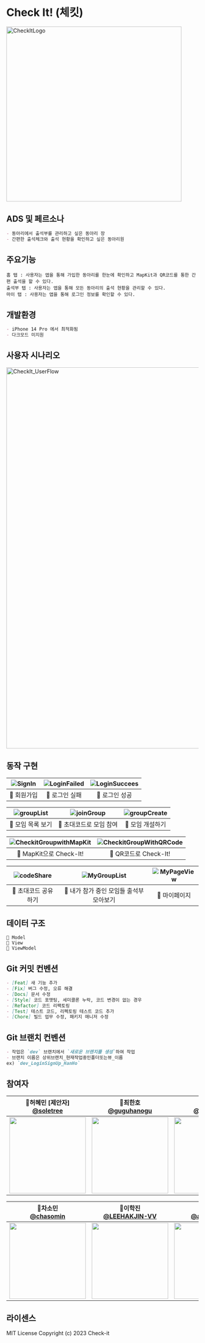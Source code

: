 # Check It! (체킷)
<img width="459" alt="CheckItLogo" src="https://user-images.githubusercontent.com/114602459/210968115-d4692300-2897-43ac-bb95-94cbdf4f8bf9.png">

## ADS 및 페르소나
```markdown
- 동아리에서 출석부를 관리하고 싶은 동아리 장
- 간편한 출석체크와 출석 현황을 확인하고 싶은 동아리원
```

## 주요기능
```
홈 탭 : 사용자는 앱을 통해 가입한 동아리를 한눈에 확인하고 MapKit과 QR코드를 통한 간편 출석을 할 수 있다.
출석부 탭 : 사용자는 앱을 통해 모든 동아리의 출석 현황을 관리할 수 있다.
마이 탭 : 사용자는 앱을 통해 로그인 정보를 확인할 수 있다.
```

## 개발환경
```markdown
- iPhone 14 Pro 에서 최적화됨
- 다크모드 미지원
```

## 사용자 시나리오
<img width="1000" alt="CheckIt_UserFlow" src="https://user-images.githubusercontent.com/114602459/210921459-bc5cc830-c851-4df5-9a86-09f6fec1d294.png">

## 동작 구현 
| ![SignIn](https://user-images.githubusercontent.com/64696968/210963699-99771c86-9ee4-4488-a286-b346a37449a7.gif) | ![LoginFailed](https://user-images.githubusercontent.com/64696968/210965160-7b8980d2-f93a-4a63-ba1b-5d0efbef70e7.gif) | ![LoginSuccees](https://user-images.githubusercontent.com/64696968/210964992-191aad0f-a3a4-4d4e-9401-e654b62573de.gif) |
| :----------------------------------------------------------: | :---------------------------------------------: | :-------------------------------------------------: |
| 📎 회원가입 | 📎 로그인 실패 | 📎 로그인 성공 |

| ![groupList](https://user-images.githubusercontent.com/64696968/210965961-5ae144ac-fadf-4558-a923-3a60c5a5b528.gif) | ![joinGroup](https://user-images.githubusercontent.com/64696968/210966029-bd7de097-c0ed-445e-a685-3c08c2079d94.gif) | ![groupCreate](https://user-images.githubusercontent.com/64696968/210966097-e29c65bf-0745-4767-b360-8402ae72e2d3.gif) |
| :----------------------------------------------------------: | :---------------------------------------------: | :-------------------------------------------------: |
| 📎 모임 목록 보기 | 📎 초대코드로 모임 참여 | 📎 모임 개설하기 |

| ![CheckitGroupwithMapKit](https://user-images.githubusercontent.com/64696968/210966495-59ca88ca-288a-4c30-bdb1-5aceb6d1cab1.gif) | ![CheckitGroupWithQRCode](https://user-images.githubusercontent.com/64696968/210966418-fe3a2d44-b269-4ee4-852f-c151bf7e9988.gif) |
| :----------------------------------------------------------: | :---------------------------------------------: |
| 📎 MapKit으로 Check-It! | 📎 QR코드로 Check-It! |

| ![codeShare](https://user-images.githubusercontent.com/64696968/210967156-6bdbf2d6-94cc-4950-ade3-ab8bd974a00b.gif) | ![MyGroupList](https://user-images.githubusercontent.com/64696968/210967217-2c0cfb15-d09f-4f27-a4b4-3e8013921190.gif) | ![MyPageView](https://user-images.githubusercontent.com/64696968/210967275-1e926319-6d31-4689-bbb1-ba9d83e69b83.gif) |
| :----------------------------------------------------------: | :---------------------------------------------: | :-------------------------------------------------: |
| 📎 초대코드 공유하기 | 📎 내가 참가 중인 모임들 출석부 모아보기 | 📎 마이페이지 |


## 데이터 구조 
```
📂 Model
📂 View
📂 ViewModel
```

## Git 커밋 컨벤션

```markdown
- [Feat] 새 기능 추가
- [Fix] 버그 수정, 오류 해결
- [Docs] 문서 수정
- [Style] 코드 포맷팅, 세미콜론 누락, 코드 변경이 없는 경우
- [Refactor] 코드 리팩토링
- [Test] 테스트 코드, 리펙토링 테스트 코드 추가
- [Chore] 빌드 업무 수정, 패키지 매니저 수정
```

## Git 브랜치 컨벤션

```markdown
- 작업은 `dev` 브랜치에서 `새로운 브랜치를 생성`하여 작업
- 브랜치 이름은 상위브랜치_현재작업중인폴더또는뷰_이름 
ex) `dev_LoginSignUp_HanHo`
```

## 참여자
| 📎허혜민 [제안자]<br/>[@soletree](https://github.com/soletree)<br/> | 📎최한호<br/> [@guguhanogu](https://github.com/guguhanogu)<br/> | 📎황예리<br/>[@hwangyeri](https://github.com/hwangyeri)<br/> | 📎류창휘<br/> [@ryuchanghwi](https://github.com/ryuchanghwi)<br/> |
| :----------------------------------------------------------: | :---------------------------------------------: | :-------------------------------------------------: |:----------------------------------------------------------: |
|<img src="https://avatars.githubusercontent.com/u/97100404?v=4" width=200> | <img src="https://avatars.githubusercontent.com/u/64696968?v=4" width=200>  | <img src="https://avatars.githubusercontent.com/u/114602459?v=4" width=200> | <img src="https://avatars.githubusercontent.com/u/78063938?v=4" width=200> |

| 📎차소민<br/> [@chasomin](https://github.com/chasomin)<br/> |  📎이학진<br/> [@LEEHAKJIN-VV](https://github.com/LEEHAKJIN-VV)<br/> | 📎김응관<br/> [@alpha-kwhn](https://github.com/alpha-kwhn)<br/> | 📎조현호<br/> [@HHCHO0220](https://github.com/HHCHO0220)<br/> |
| :---------------------------------------------: | :-------------------------------------------------: | :----------------------------------------------------------: | :---------------------------------------------: |
| <img src="https://avatars.githubusercontent.com/u/114223423?v=4" width=200>  | <img src="https://avatars.githubusercontent.com/u/52197436?v=4" width=200> | <img src="https://avatars.githubusercontent.com/u/40496065?v=4" width=200> | <img src="https://avatars.githubusercontent.com/u/109830398?v=4" width=200> |

## 라이센스
MIT License
Copyright (c) 2023 Check-it 
